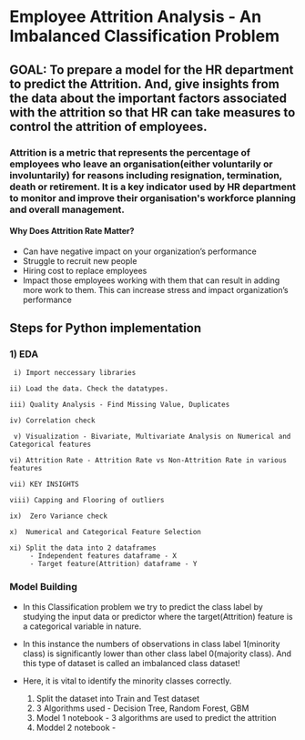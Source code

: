 # Employee Attrition Analysis - An Imbalanced Classification Problem

## GOAL: To prepare a model for the HR department to predict the Attrition. And, give insights from the data about the important factors associated with the attrition so that HR can take measures to control the attrition of employees.

### Attrition is a metric that represents the percentage of employees who leave an organisation(either voluntarily or involuntarily) for reasons including resignation, termination, death or retirement. It is a key indicator used by HR department to monitor and improve their organisation's workforce planning and overall management.

#### Why Does Attrition Rate Matter?
- Can have negative impact on your organization’s performance
- Struggle to recruit new people
- Hiring cost to replace employees
- Impact those employees working with them that can result in adding more work to them. This can increase stress and impact organization’s performance


## Steps for Python implementation

### 1) EDA
   
     i) Import neccessary libraries
     
    ii) Load the data. Check the datatypes. 
  
    iii) Quality Analysis - Find Missing Value, Duplicates
 
    iv) Correlation check
  
     v) Visualization - Bivariate, Multivariate Analysis on Numerical and Categorical features
   
    vi) Attrition Rate - Attrition Rate vs Non-Attrition Rate in various features
   
    vii) KEY INSIGHTS
    
    viii) Capping and Flooring of outliers
    
    ix)  Zero Variance check
    
    x)  Numerical and Categorical Feature Selection 
    
    xi) Split the data into 2 dataframes 
         - Independent features dataframe - X
         - Target feature(Attrition) dataframe - Y
         
         
### Model Building
- In this Classification problem we try to predict the class label by studying the input data or predictor where the target(Attrition) feature is a categorical variable in nature.
- In this instance the numbers of observations in class label 1(minority class) is significantly lower than other class label 0(majority class). And this type of dataset is called an imbalanced class dataset! 
- Here, it is vital to identify the minority classes correctly.

   1) Split the dataset into Train and Test dataset
   2) 3 Algorithms used - Decision Tree, Random Forest, GBM
   3) Model 1 notebook - 3 algorithms are used to predict the attrition
   4) Moddel 2 notebook - 
         
    
    
  
   
